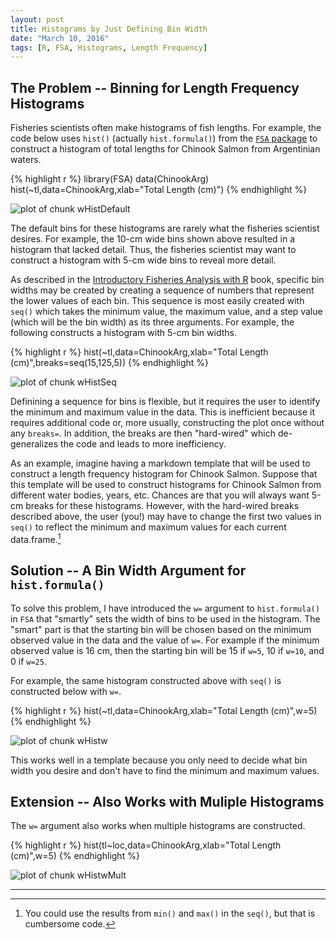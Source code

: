 ```yaml
---
layout: post
title: Histograms by Just Defining Bin Width
date: "March 10, 2016"
tags: [R, FSA, Histograms, Length Frequency]
---
```





## The Problem -- Binning for Length Frequency Histograms

Fisheries scientists often make histograms of fish lengths.  For example, the code below uses `hist()` (actually `hist.formula()`) from the [`FSA` package](https://github.com/droglenc/FSA/blob/master/README.md) to construct a histogram of total lengths for Chinook Salmon from Argentinian waters.


{% highlight r %}
library(FSA)
data(ChinookArg)
hist(~tl,data=ChinookArg,xlab="Total Length (cm)")
{% endhighlight %}

![plot of chunk wHistDefault](http://derekogle.com/fishR/figures/wHistDefault-1.png)

The default bins for these histograms are rarely what the fisheries scientist desires.  For example, the 10-cm wide bins shown above resulted in a histogram that lacked detail.  Thus, the fisheries scientist may want to construct a histogram with 5-cm wide bins to reveal more detail.

As described in the [Introductory Fisheries Analysis with R](http://derekogle.com/IFAR/) book, specific bin widths may be created by creating a sequence of numbers that represent the lower values of each bin.  This sequence is most easily created with `seq()` which takes the minimum value, the maximum value, and a step value (which will be the bin width) as its three arguments.  For example, the following constructs a histogram with 5-cm bin widths.


{% highlight r %}
hist(~tl,data=ChinookArg,xlab="Total Length (cm)",breaks=seq(15,125,5))
{% endhighlight %}

![plot of chunk wHistSeq](http://derekogle.com/fishR/figures/wHistSeq-1.png)

Definining a sequence for bins is flexible, but it requires the user to identify the minimum and maximum value in the data.  This is inefficient because it requires additional code or, more usually, constructing the plot once without any `breaks=`.  In addition, the breaks are then "hard-wired" which de-generalizes the code and leads to more inefficiency.

As an example, imagine having a markdown template that will be used to construct a length frequency histogram for Chinook Salmon.  Suppose that this template will be used to construct histograms for Chinook Salmon from different water bodies, years, etc.   Chances are that you will always want 5-cm breaks for these histograms.  However, with the hard-wired breaks described above, the user (you!) may have to change the first two values in `seq()` to reflect the minimum and maximum values for each current data.frame.[^1]

[^1]: You could use the results from `min()` and `max()` in the `seq()`, but that is cumbersome code.

## Solution -- A Bin Width Argument for `hist.formula()`

To solve this problem, I have introduced the `w=` argument to `hist.formula()` in `FSA` that "smartly" sets the width of bins to be used in the histogram.  The "smart" part is that the starting bin will be chosen based on the minimum observed value in the data and the value of `w=`.  For example if the minimum observed value is 16 cm, then the starting bin will be 15 if `w=5`, 10 if `w=10`, and 0 if `w=25`.

For example, the same histogram constructed above with `seq()` is constructed below with `w=`.


{% highlight r %}
hist(~tl,data=ChinookArg,xlab="Total Length (cm)",w=5)
{% endhighlight %}

![plot of chunk wHistw](http://derekogle.com/fishR/figures/wHistw-1.png)

This works well in a template because you only need to decide what bin width you desire and don't have to find the minimum and maximum values.

## Extension -- Also Works with Muliple Histograms

The `w=` argument also works when multiple histograms are constructed.


{% highlight r %}
hist(tl~loc,data=ChinookArg,xlab="Total Length (cm)",w=5)
{% endhighlight %}

![plot of chunk wHistwMult](http://derekogle.com/fishR/figures/wHistwMult-1.png)

----
